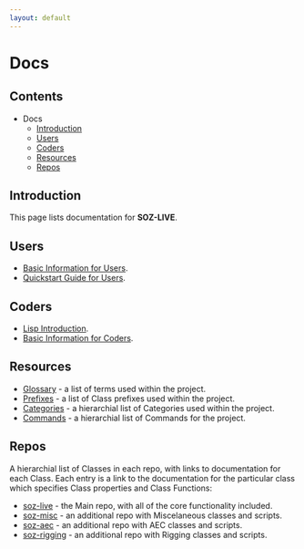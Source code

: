 ```yaml
---
layout: default
---
```


# Docs

## Contents

- Docs
  - [Introduction](#introduction)
  - [Users](#users)
  - [Coders](#coders)
  - [Resources](#resources)
  - [Repos](#repos)
  
## Introduction

This page lists documentation for **SOZ-LIVE**.  

## Users

- [Basic Information for Users](/docs/users-basics.html).
- [Quickstart Guide for Users](/docs/users-quickstart.html).


## Coders

- [Lisp Introduction](/docs/coders-lisp.html).
- [Basic Information for Coders](/docs/coders-basics.html).


## Resources

- [Glossary](/docs/glossary.html) - a list of terms used within the project.
- [Prefixes](/docs/prefixes.html) - a list of Class prefixes used within the project.
- [Categories](/docs/categories.html) - a hierarchial list of Categories used within the project.
- [Commands](/docs/commands.html) - a hierarchial list of Commands for the project.

## Repos

A hierarchial list of Classes in each repo, with links to documentation for each Class. Each entry is a link to the documentation for the particular class which specifies Class properties and Class Functions: <br>
  

- [soz-live](/repos/soz-live.html) - the Main repo, with all of the core functionality included.
- [soz-misc](/repos/soz-misc.html) - an additional repo with Miscelaneous classes and scripts.
- [soz-aec](/repos/soz-aec.html) - an additional repo with AEC classes and scripts.
- [soz-rigging](/repos/soz-rigging.html) - an additional repo with Rigging classes and scripts.
